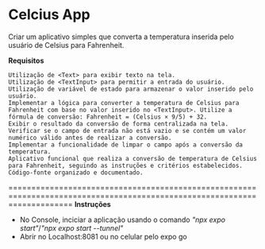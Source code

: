 <h1>Celcius App</h1>

Criar um aplicativo simples que converta a temperatura inserida pelo usuário de Celsius para Fahrenheit.

**Requisitos**

    Utilização de <Text> para exibir texto na tela.
    Utilização de <TextInput> para permitir a entrada do usuário.
    Utilização de variável de estado para armazenar o valor inserido pelo usuário.
    Implementar a lógica para converter a temperatura de Celsius para Fahrenheit com base no valor inserido no <TextInput>. Utilize a fórmula de conversão: Fahrenheit = (Celsius × 9/5) + 32.
    Exibir o resultado da conversão de forma centralizada na tela.
    Verificar se o campo de entrada não está vazio e se contém um valor numérico válido antes de realizar a conversão.
    Implementar a funcionalidade de limpar o campo após a conversão da temperatura.
    Aplicativo funcional que realiza a conversão de temperatura de Celsius para Fahrenheit, seguindo as instruções e critérios estabelecidos. 
    Código-fonte organizado e documentado.

==========================================================================================================================
**Instruções**

- No Console, inciciar a aplicação usando o comando *"npx expo start"*/*"npx expo start --tunnel"*
- Abrir no Localhost:8081 ou no celular pelo expo go
